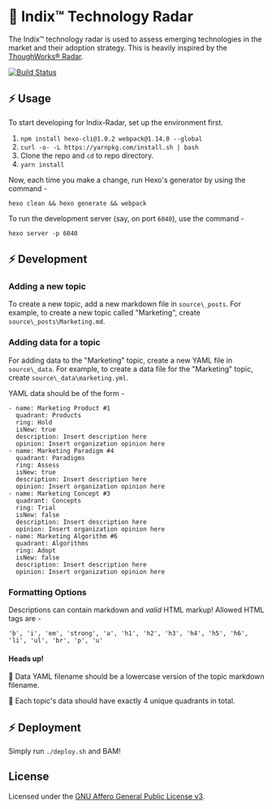 # 📡 Indix™ Technology Radar

The Indix™ technology radar is used to assess emerging technologies in the market and their adoption strategy. This is heavily inspired by the [ThoughWorks® Radar](https://github.com/thoughtworks/build-your-own-radar).

[![Build Status](https://app.snap-ci.com/indix/indix-radar/branch/source/build_image)](https://app.snap-ci.com/indix/indix-radar/branch/source)

## ⚡ Usage

To start developing for Indix-Radar, set up the environment first.

1. `npm install hexo-cli@1.0.2 webpack@1.14.0 --global`
2. `curl -o- -L https://yarnpkg.com/install.sh | bash`
3. Clone the repo and `cd` to repo directory.
4. `yarn install`

Now, each time you make a change, run Hexo's generator by using the command - 

```
hexo clean && hexo generate && webpack
```

To run the development server (say, on port `6040`), use the command - 

```
hexo server -p 6040
```

## ⚡ Development

### Adding a new topic

To create a new topic, add a new markdown file in `source\_posts`. For example, to create a new topic called "Marketing", create `source\_posts\Marketing.md`.

### Adding data for a topic

For adding data to the "Marketing" topic, create a new YAML file in `source\_data`. For example, to create a data file for the "Marketing" topic, create `source\_data\marketing.yml`.

YAML data should be of the form - 

```
- name: Marketing Product #1
  quadrant: Products
  ring: Hold
  isNew: true
  description: Insert description here
  opinion: Insert organization opinion here
- name: Marketing Paradigm #4
  quadrant: Paradigms
  ring: Assess
  isNew: true
  description: Insert description here
  opinion: Insert organization opinion here
- name: Marketing Concept #3
  quadrant: Concepts
  ring: Trial
  isNew: false
  description: Insert description here
  opinion: Insert organization opinion here
- name: Marketing Algorithm #6
  quadrant: Algorithms
  ring: Adopt
  isNew: false
  description: Insert description here
  opinion: Insert organization opinion here
```
### Formatting Options

Descriptions can contain markdown and _valid_ HTML markup! Allowed HTML tags are -

```
'b', 'i', 'em', 'strong', 'a', 'h1', 'h2', 'h3', 'h4', 'h5', 'h6', 'li', 'ul', 'br', 'p', 'u'
```

#### Heads up!
🔔  Data YAML filename should be a lowercase version of the topic markdown filename.

🔔  Each topic's data should have exactly 4 unique quadrants in total.


## ⚡ Deployment

Simply run `./deploy.sh` and BAM!

## License

Licensed under the [GNU Affero General Public License v3](LICENSE.md).
